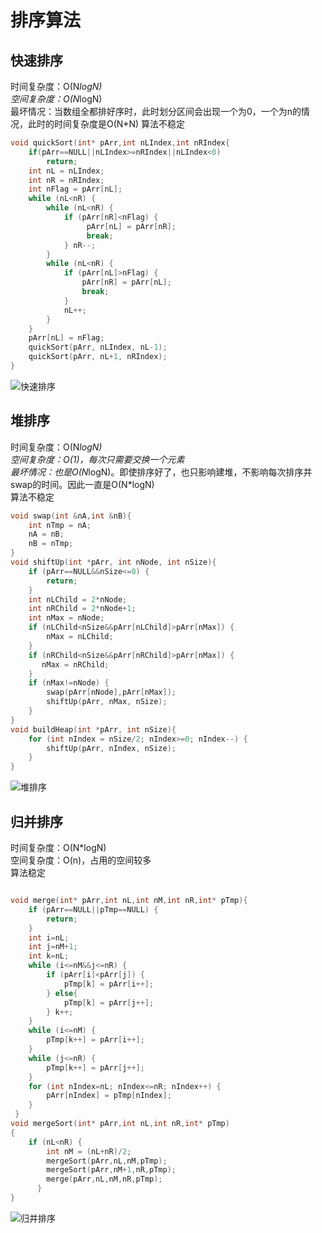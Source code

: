 # 排序算法

## 快速排序

时间复杂度：O(N*logN)  
空间复杂度：O(N*logN)  
最坏情况：当数组全都排好序时，此时划分区间会出现一个为0，一个为n的情况，此时的时间复杂度是O(N*N)
算法不稳定

```C
void quickSort(int* pArr,int nLIndex,int nRIndex{
    if(pArr==NULL||nLIndex>=nRIndex||nLIndex<0) 
        return; 
    int nL = nLIndex; 
    int nR = nRIndex; 
    int nFlag = pArr[nL]; 
    while (nL<nR) { 
        while (nL<nR) { 
            if (pArr[nR]<nFlag) {
                 pArr[nL] = pArr[nR]; 
                 break; 
            } nR--; 
        } 
        while (nL<nR) { 
            if (pArr[nL]>nFlag) { 
                pArr[nR] = pArr[nL]; 
                break; 
            } 
            nL++; 
        } 
    } 
    pArr[nL] = nFlag; 
    quickSort(pArr, nLIndex, nL-1);
    quickSort(pArr, nL+1, nRIndex);
}
```

![快速排序](http://upload-images.jianshu.io/upload_images/7071920-f3931ad5ddedde86?imageMogr2/auto-orient/strip)

## 堆排序

时间复杂度：O(N*logN)  
空间复杂度：O(1)，每次只需要交换一个元素  
最坏情况：也是O(N*logN)。即使排序好了，也只影响建堆，不影响每次排序并swap的时间。因此一直是O(N*logN)  
算法不稳定

```C
void swap(int &nA,int &nB){ 
    int nTmp = nA; 
    nA = nB; 
    nB = nTmp;
}
void shiftUp(int *pArr, int nNode, int nSize){ 
    if (pArr==NULL&&nSize<=0) { 
        return; 
    } 
    int nLChild = 2*nNode; 
    int nRChild = 2*nNode+1; 
    int nMax = nNode; 
    if (nLChild<nSize&&pArr[nLChild]>pArr[nMax]) { 
        nMax = nLChild; 
    } 
    if (nRChild<nSize&&pArr[nRChild]>pArr[nMax]) {
       nMax = nRChild; 
    } 
    if (nMax!=nNode) { 
        swap(pArr[nNode],pArr[nMax]); 
        shiftUp(pArr, nMax, nSize); 
    } 
}
void buildHeap(int *pArr, int nSize){ 
    for (int nIndex = nSize/2; nIndex>=0; nIndex--) { 
        shiftUp(pArr, nIndex, nSize); 
    }
}
```

![堆排序](http://upload-images.jianshu.io/upload_images/7071920-88d68a8d9e1c9bd6?imageMogr2/auto-orient/strip)

## 归并排序

时间复杂度：O(N*logN)  
空间复杂度：O(n)，占用的空间较多  
算法稳定

```C

void merge(int* pArr,int nL,int nM,int nR,int* pTmp){ 
    if (pArr==NULL||pTmp==NULL) { 
        return; 
    } 
    int i=nL; 
    int j=nM+1; 
    int k=nL; 
    while (i<=nM&&j<=nR) { 
        if (pArr[i]<pArr[j]) {
            pTmp[k] = pArr[i++]; 
        } else{ 
            pTmp[k] = pArr[j++]; 
        } k++; 
    } 
    while (i<=nM) { 
        pTmp[k++] = pArr[i++]; 
    } 
    while (j<=nR) { 
        pTmp[k++] = pArr[j++]; 
    } 
    for (int nIndex=nL; nIndex<=nR; nIndex++) { 
        pArr[nIndex] = pTmp[nIndex]; 
    }
 }
void mergeSort(int* pArr,int nL,int nR,int* pTmp)
{ 
    if (nL<nR) { 
        int nM = (nL+nR)/2; 
        mergeSort(pArr,nL,nM,pTmp);
        mergeSort(pArr,nM+1,nR,pTmp); 
        merge(pArr,nL,nM,nR,pTmp); 
      }
}
```

![归并排序](http://upload-images.jianshu.io/upload_images/7071920-49850ae36180094b?imageMogr2/auto-orient/strip)
